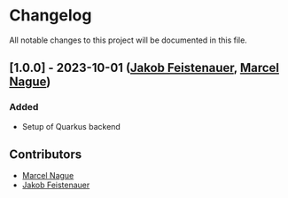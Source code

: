 # Changelog

All notable changes to this project will be documented in this file.

## [1.0.0] - 2023-10-01 ([Jakob Feistenauer](https://github.com/yescob), [Marcel Nague](https://github.com/marcel-nague))

### Added

- Setup of Quarkus backend

## Contributors

- [Marcel Nague](https://github.com/marcel-nague)
- [Jakob Feistenauer](https://github.com/yescob)
